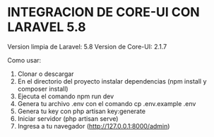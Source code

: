 # INTEGRACION DE CORE-UI CON LARAVEL 5.8

Version limpia de Laravel: 5.8
Version de Core-UI: 2.1.7

Como usar:
1. Clonar o descargar
2. En el directorio del proyecto instalar dependencias (npm install y composer install)
3. Ejecuta el comando npm run dev
4. Genera tu archivo .env con el comando cp .env.example .env 
5. Genera tu key con php artisan key:generate
6. Iniciar servidor (php artisan serve) 
7. Ingresa a tu navegador (http://127.0.0.1:8000/admin)
